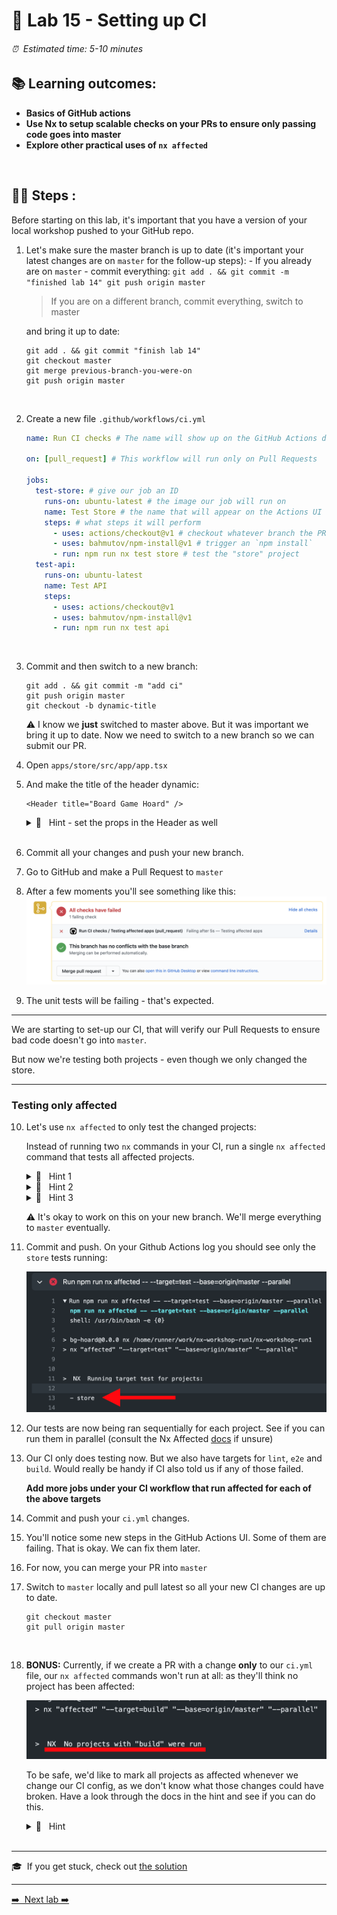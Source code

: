 # 💎 Lab 15 - Setting up CI

###### ⏰ &nbsp;Estimated time: 5-10 minutes

## 📚 Learning outcomes:

- **Basics of GitHub actions**
- **Use Nx to setup scalable checks on your PRs to ensure only passing code goes into master**
- **Explore other practical uses of `nx affected`**
<br />

## 🏋️‍♀️ Steps :

Before starting on this lab, it's important that you have a version of your local workshop
pushed to your GitHub repo.

1.  Let's make sure the master branch is up to date (it's important your latest changes are on `master` for the follow-up steps): - If you already are on `master` - commit everything:
    `git add . && git commit -m "finished lab 14" git push origin master`

    > If you are on a different branch, commit everything, switch to master

    and bring it up to date:

    ```shell
    git add . && git commit "finish lab 14"
    git checkout master
    git merge previous-branch-you-were-on
    git push origin master
    ```

    <br />

2.  Create a new file `.github/workflows/ci.yml`

    ```yml
    name: Run CI checks # The name will show up on the GitHub Actions dashboard

    on: [pull_request] # This workflow will run only on Pull Requests

    jobs:
      test-store: # give our job an ID
        runs-on: ubuntu-latest # the image our job will run on
        name: Test Store # the name that will appear on the Actions UI
        steps: # what steps it will perform
          - uses: actions/checkout@v1 # checkout whatever branch the PR is using
          - uses: bahmutov/npm-install@v1 # trigger an `npm install`
          - run: npm run nx test store # test the "store" project
      test-api:
        runs-on: ubuntu-latest
        name: Test API
        steps:
          - uses: actions/checkout@v1
          - uses: bahmutov/npm-install@v1
          - run: npm run nx test api
    ```

    <br />

3.  Commit and then switch to a new branch:

    ```
    git add . && git commit -m "add ci"
    git push origin master
    git checkout -b dynamic-title
    ```

    ⚠️ I know we **just** switched to master above. But it was important we bring it
    up to date. Now we need to switch to a new branch so we can submit our PR.
    <br />

4.  Open `apps/store/src/app/app.tsx`
    <br />

5.  And make the title of the header dynamic:

    ```
    <Header title="Board Game Hoard" />
    ```

    <details>
    <summary>🐳 &nbsp;&nbsp;Hint - set the props in the Header as well </summary>

    ```tsx
    export interface HeaderProps {
      title: string;
    }

    export const Header = ({ title }: HeaderProps) => {
      const classes = useStyles();

      return (
        <AppBar position="static">
          <Toolbar>
            <Typography variant="h6" className={classes.title}>
              {title}
            </Typography>
          </Toolbar>
        </AppBar>
      );
    };
    ```

    </details>
    <br />

6.  Commit all your changes and push your new branch.
    <br />
7.  Go to GitHub and make a Pull Request to `master`
    <br />
8.  After a few moments you'll see something like this:
    ![GitHub Actions example](./github_actions.png)
    <br />
9.  The unit tests will be failing - that's expected.
    <br />

---

We are starting to set-up our CI, that will verify our Pull Requests to ensure bad code
doesn't go into `master`.

But now we're testing both projects - even though we only changed the store.

---

### Testing only affected

10. Let's use `nx affected` to only test the changed projects:

    Instead of running two `nx` commands in your CI, run a single `nx affected` command
    that tests all affected projects.

    <details>
    <summary>🐳 &nbsp;&nbsp;Hint 1</summary>

    Check-out this [handy tutorial](https://nx.dev/latest/angular/tutorial/11-test-affected-projects#step-11-test-affected-projects)
    Refer to the [docs](https://nx.dev/latest/angular/cli/affected#affected)
    </details>

    <details>
    <summary>🐳 &nbsp;&nbsp;Hint 2</summary>

    Since it's a Pull Request, your base commit will always be `--base=origin/master`
    </details>

    <details>
    <summary>🐳 &nbsp;&nbsp;Hint 3</summary>

    You should only need 1 job now:

    ```yaml
    jobs:
      test:
        runs-on: ubuntu-latest
        name: Testing affected apps
        steps:
          - uses: actions/checkout@v1
          - uses: bahmutov/npm-install@v1.4.5
          - run: .....
    ```

    </details>

    ⚠️ It's okay to work on this on your new branch. We'll merge everything to `master`
    eventually.
    <br />

11. Commit and push. On your Github Actions log you should see only the `store` tests running:

    <img src="./store_affected.png" width="500" alt="Only store tests are running">
    <br />

12. Our tests are now being ran sequentially for each project. See if you can run them in parallel (consult the Nx Affected [docs](https://nx.dev/latest/angular/cli/affected#affected) if unsure)
    <br />

13. Our CI only does testing now. But we also have targets for `lint`, `e2e` and `build`. Would really be handy if CI also told us if any of those failed.

    **Add more jobs under your CI workflow that run affected for each of the above targets**
    <br />

14. Commit and push your `ci.yml` changes.
    <br />

15. You'll notice some new steps in the GitHub Actions UI. Some of them are failing. That is okay. We can fix them later.
    <br />
    
16. For now, you can merge your PR into `master `
    <br />

17. Switch to `master` locally and pull latest so all your new CI changes are up to date.

    ```shell
    git checkout master
    git pull origin master
    ```

    <br />

18. **BONUS:** Currently, if we create a PR with a change **only** to our `ci.yml` file, our `nx affected` commands won't run at all: as they'll think no project has been affected:

    <img src="./no_affected.png" width="500" alt="Changes to ci.yml does not cause anything to be affected">

    To be safe, we'd like to mark all projects as affected whenever we change our CI config, as we don't know what those changes could have broken.
    Have a look through the docs in the hint and see if you can do this.

    <details>
    <summary>🐳 &nbsp;&nbsp;Hint</summary>

    [Configuring implicit dependencies](https://nx.dev/latest/angular/core-concepts/configuration#implicit-dependencies)
    </details>
    <br />

---

🎓&nbsp;&nbsp;If you get stuck, check out [the solution](SOLUTION.md)

---

[➡️ &nbsp;Next lab ➡️](../lab16/LAB.md)
